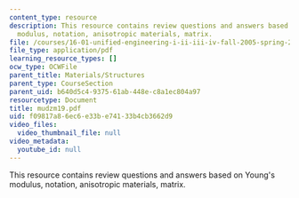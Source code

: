 ```yaml
---
content_type: resource
description: This resource contains review questions and answers based on Young's
  modulus, notation, anisotropic materials, matrix.
file: /courses/16-01-unified-engineering-i-ii-iii-iv-fall-2005-spring-2006/f09817a86ec6e33be74133b4cb3662d9_mudzm19.pdf
file_type: application/pdf
learning_resource_types: []
ocw_type: OCWFile
parent_title: Materials/Structures
parent_type: CourseSection
parent_uid: b640d5c4-9375-61ab-448e-c8a1ec804a97
resourcetype: Document
title: mudzm19.pdf
uid: f09817a8-6ec6-e33b-e741-33b4cb3662d9
video_files:
  video_thumbnail_file: null
video_metadata:
  youtube_id: null
---
```

This resource contains review questions and answers based on Young's modulus, notation, anisotropic materials, matrix.
